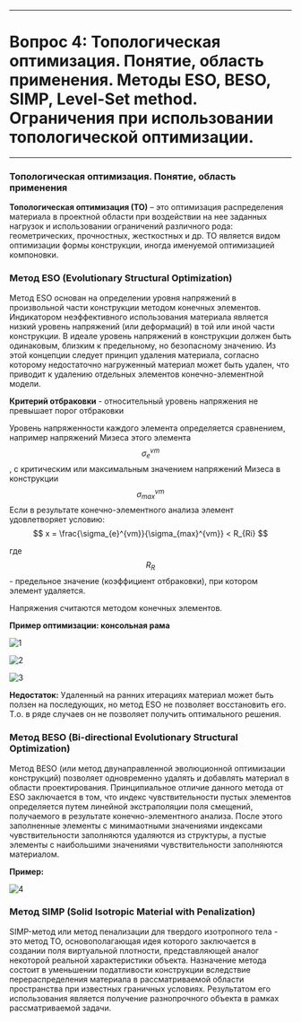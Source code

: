 ___
# Вопрос 4: Топологическая оптимизация. Понятие, область применения. Методы ESO, BESO, SIMP, Level-Set method. Ограничения при использовании топологической оптимизации.
___

### Топологическая оптимизация. Понятие, область применения

**Топологическая оптимизация (ТО)** – это оптимизация распределения материала в проектной области при воздействии на нее заданных нагрузок и использовании ограничений различного рода:  геометрических, прочностных, жесткостных и др. ТО является видом оптимизации формы конструкции, иногда именуемой оптимизацией компоновки.

### Метод ESO (Evolutionary Structural Optimization)

Метод ESO основан на определении уровня напряжений в произвольной части конструкции методом конечных элементов. Индикатором неэффективного использования материала является низкий уровень напряжений (или деформаций) в той или иной части конструкции.
В идеале уровень напряжений в конструкции должен быть одинаковым, близким к предельному, но безопасному значению.
Из этой концепции следует принцип удаления материала, согласно которому недостаточно нагруженный материал может быть удален, что приводит к удалению отдельных элементов конечно-элементной модели.

**Критерий отбраковки** - относительный уровень напряжения не превышает порог отбраковки

Уровень напряженности каждого элемента определяется сравнением, например напряжений Мизеса этого элемента $$ \sigma_{e}^{vm} $$, с критическим или максимальным значением напряжений Мизеса в конструкции $$ \sigma_{max}^{vm} $$
Если в результате конечно-элементного анализа элемент удовлетворяет условию:
$$
x = \frac{\sigma_{e}^{vm}}{\sigma_{max}^{vm}} < R_{Ri}
$$

где $$ R_{R} $$ - предельное значение (коэффициент отбраковки), при котором элемент удаляется.

Напряжения считаются методом конечных элементов.

**Пример оптимизации: консольная рама**

![1](../resources/imgs/4_1.jpg)

![2](../resources/imgs/4_2.jpg)

![3](../resources/imgs/4_3.jpg)

**Недостаток:** Удаленный на ранних итерациях материал может быть ползен на последующих, но метод ESO не позволяет восстановить его. Т.о. в ряде случаев он не позволяет получить оптимального решения.

### Метод BESO (Bi-directional Evolutionary Structural Optimization)

Метод BESO (или метод двунаправленной эволюционной оптимизации конструкций) позволяет одновременно удалять и добавлять материал в области проектирования. Принципиальное отличие данного метода от ESO заключается в том, что индекс чувствительности пустых элементов определяется путем линейной экстраполяции поля смещений, получаемого в результате конечно-элементного анализа. После этого заполненные элементы с минимаотными значениями индексами чувствительности заполняются удаляются из структуры, а пустые элементы с наибольшими значениями чувствительности заполняются материалом.

**Пример:**

![4](../resources/imgs/4_4.jpg)

### Метод SIMP (Solid Isotropic Material with Penalization)

SIMP-метод или метод пенализации для твердого изотропного тела - это метод ТО, основополагающая идея которого заключается в создании поля виртуальной плотности, представляющей аналог некоторой реальной характеристики объекта. Назначение метода состоит в уменьшении податливости конструкции вследствие перераспределения материала в рассматриваемой области пространства при известных граничных условиях. Результатом его использования является получение разнопрочного объекта в рамках рассматриваемой задачи.